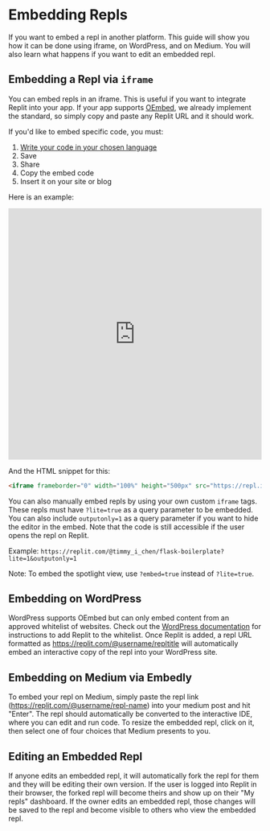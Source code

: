 # Embedding Repls

If you want to embed a repl in another platform. This guide will show you how it can be done using iframe, on WordPress, and on Medium. You will also learn what happens if you want to edit an embedded repl. 

## Embedding a Repl via `iframe`

You can embed repls in an iframe. This is useful if you want to integrate Replit into your app. If your app supports [OEmbed](https://oembed.com/), we already
implement the standard, so simply copy and paste any Replit URL and it should work.

If you'd like to embed specific code, you must:

1. [Write your code in your chosen language](https://replit.com/languages)
2. Save
3. Share
4. Copy the embed code
5. Insert it on your site or blog

Here is an example:

<iframe frameborder="0" width="100%" height="500px" src="https://repl.it/@amasad/PitifulLastingWhoopingcrane?lite=true"></iframe>

And the HTML snippet for this:

```html
<iframe frameborder="0" width="100%" height="500px" src="https://repl.it/@amasad/PitifulLastingWhoopingcrane?lite=true"></iframe>
```

You can also manually embed repls by using your own custom `iframe` tags. These repls must have `?lite=true` as a query parameter to be embedded. You can also include `outputonly=1` as a query parameter if you want to hide the editor in the embed. Note that the code is still accessible if the user opens the repl on Replit.

Example: `https://replit.com/@timmy_i_chen/flask-boilerplate?lite=1&outputonly=1`


Note: To embed the spotlight view, use `?embed=true` instead of `?lite=true`.

## Embedding on WordPress

WordPress supports OEmbed but can only embed content from an approved whitelist of websites. Check out the [WordPress documentation](https://wordpress.org/support/article/embeds/#adding-support-for-an-oembed-enabled-site) for instructions to add Replit to the whitelist. Once Replit is added, a repl URL formatted as https://replit.com/@username/repltitle will automatically embed an interactive copy of the repl into your WordPress site.

## Embedding on Medium via Embedly

To embed your repl on Medium, simply paste the repl link
(https://replit.com/@username/repl-name) into your medium post and hit "Enter". The repl should automatically be converted to the interactive IDE, where you can edit and run code. To resize the embedded repl, click on it, then select one of four choices that Medium presents to you.

## Editing an Embedded Repl

If anyone edits an embedded repl, it will automatically fork the repl for them and they will be editing their own version. If the user is logged into Replit in their browser, the forked repl will become theirs and show up on their "My repls" dashboard. If the owner edits an embedded repl, those changes will be saved to the repl and become visible to others who view the embedded repl.

